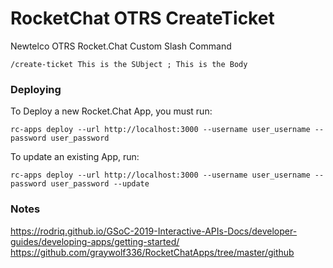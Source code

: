 # RocketChat OTRS CreateTicket

Newtelco OTRS Rocket.Chat Custom Slash Command

```
/create-ticket This is the SUbject ; This is the Body
```

### Deploying

To Deploy a new Rocket.Chat App, you must run:

```
rc-apps deploy --url http://localhost:3000 --username user_username --password user_password
```

To update an existing App, run:

```
rc-apps deploy --url http://localhost:3000 --username user_username --password user_password --update
```

### Notes

https://rodriq.github.io/GSoC-2019-Interactive-APIs-Docs/developer-guides/developing-apps/getting-started/
https://github.com/graywolf336/RocketChatApps/tree/master/github

